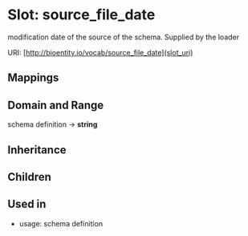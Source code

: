 # Slot: source_file_date


modification date of the source of the schema.  Supplied by the loader

URI: [http://bioentity.io/vocab/source_file_date](slot_uri)
## Mappings

## Domain and Range

schema definition -> **string**
## Inheritance

## Children

## Used in

 *  usage: schema definition
